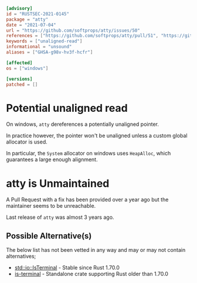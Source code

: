 ```toml
[advisory]
id = "RUSTSEC-2021-0145"
package = "atty"
date = "2021-07-04"
url = "https://github.com/softprops/atty/issues/50"
references = ["https://github.com/softprops/atty/pull/51", "https://github.com/softprops/atty/issues/57"]
keywords = ["unaligned-read"]
informational = "unsound"
aliases = ["GHSA-g98v-hv3f-hcfr"]

[affected]
os = ["windows"]

[versions]
patched = []
```

# Potential unaligned read

On windows, `atty` dereferences a potentially unaligned pointer.

In practice however, the pointer won't be unaligned unless a custom global allocator is used.

In particular, the `System` allocator on windows uses `HeapAlloc`, which guarantees a large enough alignment.

# atty is Unmaintained

A Pull Request with a fix has been provided over a year ago but the maintainer seems to be unreachable.

Last release of `atty` was almost 3 years ago.

## Possible Alternative(s)

The below list has not been vetted in any way and may or may not contain alternatives;

 - [std::io::IsTerminal](https://doc.rust-lang.org/stable/std/io/trait.IsTerminal.html) - Stable since Rust 1.70.0
 - [is-terminal](https://crates.io/crates/is-terminal) - Standalone crate supporting Rust older than 1.70.0

